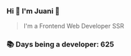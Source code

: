 ### Hi 👋 I&#39;m Juani 🦁

> I&#39;m a Frontend Web Developer SSR

### 📚 Days being a developer: 625
